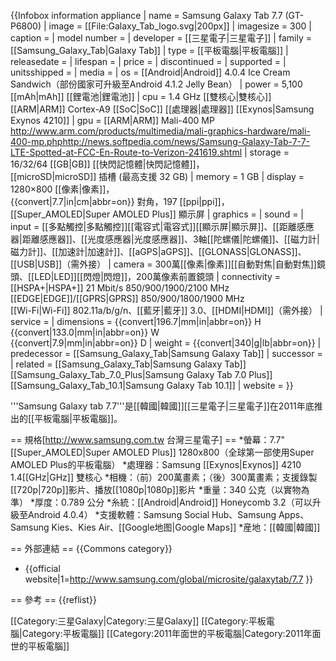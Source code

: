 {{Infobox information appliance
| name         = Samsung Galaxy Tab 7.7 (GT-P6800)
| image        = [[File:Galaxy_Tab_logo.svg|200px]]
| imagesize    = 300
| caption      =
| model number =
| developer    = [[三星電子|三星電子]]
| family       = [[Samsung_Galaxy_Tab|Galaxy Tab]]
| type         = [[平板電腦|平板電腦]]
| releasedate  =
| lifespan     =
| price        =
| discontinued =
| supported    =
| unitsshipped =
| media        =
| os           = [[Android|Android]] 4.0.4 Ice Cream Sandwich（部份國家可升級至Android 4.1.2 Jelly Bean）
| power        = 5,100 [[mAh|mAh]] [[鋰電池|鋰電池]]
| cpu          = 1.4 GHz [[雙核心|雙核心]] [[ARM|ARM]] Cortex-A9 [[SoC|SoC]] [[處理器|處理器]] [[Exynos|Samsung Exynos 4210]]
| gpu          = [[ARM|ARM]] Mali-400 MP <ref name="mali-400 official">http://www.arm.com/products/multimedia/mali-graphics-hardware/mali-400-mp.php</ref><ref>http://news.softpedia.com/news/Samsung-Galaxy-Tab-7-7-LTE-Spotted-at-FCC-En-Route-to-Verizon-241619.shtml</ref>
| storage      = 16/32/64 [[GB|GB]] [[快閃記憶體|快閃記憶體]]，<br />[[microSD|microSD]] 插槽 (最高支援 32 GB)
| memory       = 1 GB
| display      = 1280×800 [[像素|像素]]，<br />{{convert|7.7|in|cm|abbr=on}} 對角，197 [[ppi|ppi]]，<br />[[Super_AMOLED|Super AMOLED Plus]] 顯示屏
| graphics     =
| sound        =
| input        = [[多點觸控|多點觸控]][[電容式|電容式]][[顯示屏|顯示屏]]、[[距離感應器|距離感應器]]、[[光度感應器|光度感應器]]、3軸[[陀螺儀|陀螺儀]]、[[磁力計|磁力計]]、[[加速計|加速計]]、[[aGPS|aGPS]]、[[GLONASS|GLONASS]]、[[USB|USB]]（需外接）
| camera       = 300萬[[像素|像素]][[自動對焦|自動對焦]]鏡頭、[[LED|LED]][[閃燈|閃燈]]，200萬像素前置鏡頭
| connectivity = [[HSPA+|HSPA+]] 21 Mbit/s 850/900/1900/2100 MHz <br /> [[EDGE|EDGE]]/[[GPRS|GPRS]] 850/900/1800/1900 MHz <br /> [[Wi-Fi|Wi-Fi]] 802.11a/b/g/n、[[藍牙|藍牙]] 3.0、[[HDMI|HDMI]]（需外接）
| service      = <!-- online services offered -->
| dimensions   = {{convert|196.7|mm|in|abbr=on}} H<br />{{convert|133.0|mm|in|abbr=on}} W<br />{{convert|7.9|mm|in|abbr=on}} D
| weight       = {{convert|340|g|lb|abbr=on}}
| predecessor  = [[Samsung_Galaxy_Tab|Samsung Galaxy Tab]]
| successor    =
| related      = [[Samsung_Galaxy_Tab|Samsung Galaxy Tab]] <br /> [[Samsung_Galaxy_Tab_7.0_Plus|Samsung Galaxy Tab 7.0 Plus]] <br /> [[Samsung_Galaxy_Tab_10.1|Samsung Galaxy Tab 10.1]]
| website      =
}}

'''Samsung Galaxy tab 7.7'''是[[韓國|韓國]][[三星電子|三星電子]]在2011年底推出的[[平板電腦|平板電腦]]。

== 規格<ref>[http://www.samsung.com.tw 台灣三星電子]</ref> ==
*螢幕：7.7"[[Super_AMOLED|Super AMOLED Plus]] 1280x800（全球第一部使用Super AMOLED Plus的平板電腦）
*處理器：Samsung [[Exynos|Exynos]] 4210 1.4[[GHz|GHz]] 雙核心
*相機：（前）200萬畫素；（後）300萬畫素；支援錄製[[720p|720p]]影片、播放[[1080p|1080p]]影片
*重量：340 公克（以實物為準）
*厚度：0.789 公分
*糸統：[[Android|Android]] Honeycomb 3.2（可以升級至Android 4.0.4）
*支援軟體：Samsung Social Hub、Samsung Apps、Samsung Kies、Kies Air、[[Google地图|Google Maps]]
*産地：[[韓國|韓國]]

== 外部連結 ==
{{Commons category}}
* {{official website|1=http://www.samsung.com/global/microsite/galaxytab/7.7 }}

== 參考 ==
{{reflist}}

[[Category:三星Galaxy|Category:三星Galaxy]]
[[Category:平板電腦|Category:平板電腦]]
[[Category:2011年面世的平板電腦|Category:2011年面世的平板電腦]]